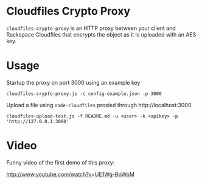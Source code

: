 # Cloudfiles Crypto Proxy

`cloudfiles-crypto-proxy` is an HTTP proxy between your client and Rackspace
Cloudfiles that encrypts the object as it is uploaded with an AES key.

# Usage

Startup the proxy on port 3000 using an example key

    cloudfiles-crypto-proxy.js -c config-example.json -p 3000

Upload a file using `node-cloudfiles` proxied through http://localhost:3000

    cloudfiles-upload-test.js -f README.md -u <user> -k <apikey> -p 'http://127.0.0.1:3000'

# Video

Funny video of the first demo of this proxy:

http://www.youtube.com/watch?v=UE1Wg-BoWoM
